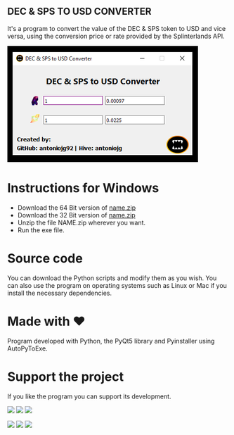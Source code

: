 ## DEC & SPS TO USD CONVERTER

It's a program to convert the value of the DEC & SPS token to USD and vice versa, using the conversion price or rate provided by the Splinterlands API.

![program-window](program-window.png)

# Instructions for Windows
- Download the 64 Bit version of [name.zip]()
- Download the 32 Bit version of [name.zip]()
- Unzip the file NAME.zip wherever you want.
- Run the exe file.

# Source code
You can download the Python scripts and modify them as you wish. You can also use the program on operating systems such as Linux or Mac if you install the necessary dependencies.

# Made with ❤️
Program developed with Python, the PyQt5 library and Pyinstaller using AutoPyToExe.

# Support the project
If you like the program you can support its development.

[![](https://img.shields.io/badge/1%20HIVE-8e8e8e?style=for-the-badge&labelColor=101010)](https://hivesigner.com/sign/transfer?to=antoniojg&amount=1%20HIVE) [![](https://img.shields.io/badge/5%20HIVE-8e8e8e?style=for-the-badge&labelColor=101010)](https://hivesigner.com/sign/transfer?to=antoniojg&amount=5%20HIVE) [![](https://img.shields.io/badge/10%20HIVE-8e8e8e?style=for-the-badge&labelColor=101010)](https://hivesigner.com/sign/transfer?to=antoniojg&amount=10%20HIVE)

[![](https://img.shields.io/badge/1%20HBD-8e8e8e?style=for-the-badge&labelColor=101010)](https://hivesigner.com/sign/transfer?to=antoniojg&amount=1%20HBD) [![](https://img.shields.io/badge/5%20HBD-8e8e8e?style=for-the-badge&labelColor=101010)](https://hivesigner.com/sign/transfer?to=antoniojg&amount=5%20HBD) [![](https://img.shields.io/badge/10%20HBD-8e8e8e?style=for-the-badge&labelColor=101010)](https://hivesigner.com/sign/transfer?to=antoniojg&amount=10%20HBD)
